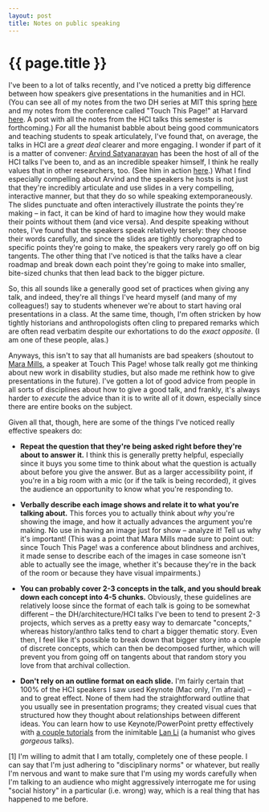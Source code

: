 ```yaml
---
layout: post
title: Notes on public speaking
---
```


{{ page.title }}
================
I've been to a lot of talks recently, and I've noticed a pretty big difference between how speakers give presentations in the humanities and in HCI. (You can see all of my notes from the two DH series at MIT this spring [here](https://crystaljjlee.blogspot.com/2019/04/digital-humanities-talks-at-mit-spring.html) and my notes from the conference called "Touch This Page!" at Harvard [here](https://docs.google.com/document/d/1LLhVbwHjYjDiCzcdI299wZ7L8TVY71Dlw0Z9Drvzbzk/edit?usp=sharing). A post with all the notes from the HCI talks this semester is forthcoming.) For all the humanist babble about being good communicators and teaching students to speak articulately, I've found that, on average, the talks in HCI are a _great deal_ clearer and more engaging. I wonder if part of it is a matter of convener: [Arvind Satyanarayan](https://arvindsatya.com/) has been the host of all of the HCI talks I've been to, and as an incredible speaker himself, I think he really values that in other researchers, too. (See him in action [here](https://youtu.be/IalopOvr8o4?t=91).) What I find especially compelling about Arvind and the speakers he hosts is not just that they're incredibly articulate and use slides in a very compelling, interactive manner, but that they do so while speaking extemporaneously. The slides punctuate and often interactively illustrate the points they're making – in fact, it can be kind of hard to imagine how they would make their points without them (and vice versa). And despite speaking without notes, I've found that the speakers speak relatively tersely: they choose their words carefully, and since the slides are tightly choreographed to specific points they're going to make, the speakers very rarely go off on big tangents. The other thing that I've noticed is that the talks have a clear roadmap and break down each point they're going to make into smaller, bite-sized chunks that then lead back to the bigger picture.  
  
So, this all sounds like a generally good set of practices when giving any talk, and indeed, they're all things I've heard myself (and many of my colleagues!) say to students whenever we're about to start having oral presentations in a class. At the same time, though, I'm often stricken by how tightly historians and anthropologists often cling to prepared remarks which are often read verbatim despite our exhortations to do the _exact opposite_. (I am one of these people, alas.)  
  
Anyways, this isn't to say that all humanists are bad speakers (shoutout to [Mara Mills](https://steinhardt.nyu.edu/faculty/Mara_Mills), a speaker at Touch This Page! whose talk really got me thinking about new work in disability studies, but also made me rethink how to give presentations in the future). I've gotten a lot of good advice from people in all sorts of disciplines about how to give a good talk, and frankly, it's always harder to _execute_ the advice than it is to write all of it down, especially since there are entire books on the subject.  
  
Given all that, though, here are some of the things I've noticed really effective speakers do:  
  

-   **Repeat the question that they're being asked right before they're about to answer it.** I think this is generally pretty helpful, especially since it buys you some time to think about what the question is actually about before you give the answer. But as a larger accessibility point, if you're in a big room with a mic (or if the talk is being recorded), it gives the audience an opportunity to know what you're responding to. 

  

-   **Verbally describe each image shows and relate it to what you're talking about.** This forces you to actually think about _why_ you're showing the image, and how it actually advances the argument you're making. No use in having an image just for show – analyze it! Tell us why it's important! (This was a point that Mara Mills made sure to point out: since Touch This Page! was a conference about blindness and archives, it made sense to describe each of the images in case someone isn't able to actually see the image, whether it's because they're in the back of the room or because they have visual impairments.) 

  

-   **You can probably cover 2-3 concepts in the talk, and you should break down each concept into 4-5 chunks.** Obviously, these guidelines are relatively loose since the format of each talk is going to be somewhat different – the DH/architecture/HCI talks I've been to tend to present 2-3 projects, which serves as a pretty easy way to demarcate "concepts," whereas history/anthro talks tend to chart a bigger thematic story. Even then, I feel like it's possible to break down that bigger story into a couple of discrete concepts, which can then be decomposed further, which will prevent you from going off on tangents about that random story you love from that archival collection. 

-   **Don't rely on an outline format on each slide.** I'm fairly certain that 100% of the HCI speakers I saw used Keynote (Mac only, I'm afraid) – and to great effect. None of them had the straightforward outline that you usually see in presentation programs; they created visual cues that structured how they thought about relationships between different ideas. You can learn how to use Keynote/PowerPoint pretty effectively with [a couple tutorials](https://vimeo.com/langeli) from the inimitable [Lan Li](http://lan-a-li.com/about) (a humanist who gives _gorgeous_ talks). 
  
\[1\] I'm willing to admit that I am totally, completely one of these people. I can say that I'm just adhering to "disciplinary norms" or whatever, but really I'm nervous and want to make sure that I'm using my words carefully when I'm talking to an audience who might aggressively interrogate me for using "social history" in a particular (i.e. wrong) way, which is a real thing that has happened to me before.